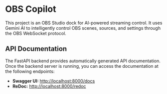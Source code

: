 # OBS Copilot

This project is an OBS Studio dock for AI-powered streaming control. It uses Gemini AI to intelligently control OBS scenes, sources, and settings through the OBS WebSocket protocol.

## API Documentation

The FastAPI backend provides automatically generated API documentation. Once the backend server is running, you can access the documentation at the following endpoints:

- **Swagger UI:** [http://localhost:8000/docs](http://localhost:8000/docs)
- **ReDoc:** [http://localhost:8000/redoc](http://localhost:8000/redoc)